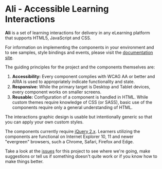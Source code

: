 # Ali - Accessible Learning Interactions

**Ali** is a set of learning interactions for delivery in any eLearning platform that supports HTML5, JavaScript and CSS.

For information on implementing the components in your environment and to see samples, style bindings and events, please visit the [documentation site](http://aut0poietic.github.com/ali/).

The guiding principles for the project and the components themselves are:

1. __Accessibility:__ Every component complies with WCAG AA or better and ARIA is used to appropriately indicate functionality and state.
2. __Responsive:__ While the primary target is Desktop and Tablet devices, every component works on smaller screens.
3. __Reusable:__ Configuration of a component is handled in HTML. While custom themes require knowledge of CSS (or SASS), basic use of the components require only a general understanding of HTML.

The interactions graphic design is usable but intentionally generic so that you can apply your own custom styles.
 
The components currently require [jQuery 2.x](https://code.jquery.com). Learners utilizing the components are functional on Internet Explorer 10,  11 and newer "evergreen" browsers, such a Chrome, Safari, Firefox and Edge.

Take a look at the [issues](https://github.com/aut0poietic/ali/issues/) for this project to see where we're going, make suggestions or tell us if something doesn't quite work or if you know how to make things better. 

